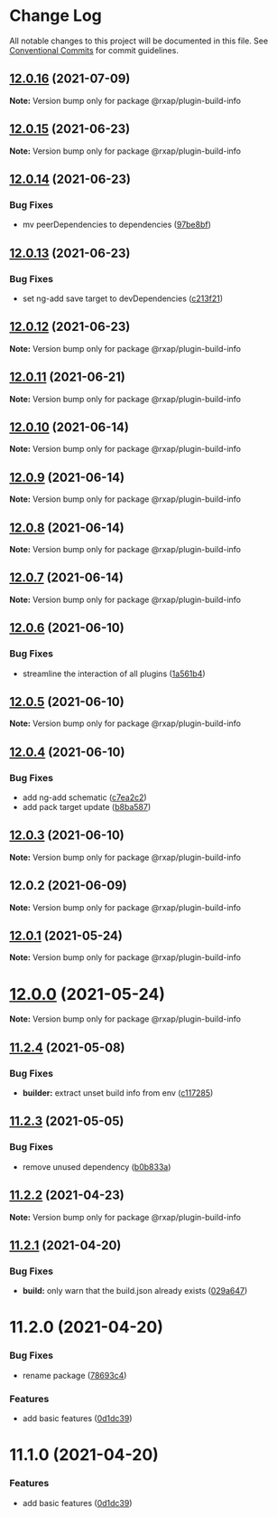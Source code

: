 # Change Log

All notable changes to this project will be documented in this file.
See [Conventional Commits](https://conventionalcommits.org) for commit guidelines.

## [12.0.16](https://gitlab.com/rxap/schematics/compare/@rxap/plugin-build-info@12.0.15...@rxap/plugin-build-info@12.0.16) (2021-07-09)

**Note:** Version bump only for package @rxap/plugin-build-info





## [12.0.15](https://gitlab.com/rxap/schematics/compare/@rxap/plugin-build-info@12.0.14...@rxap/plugin-build-info@12.0.15) (2021-06-23)

**Note:** Version bump only for package @rxap/plugin-build-info





## [12.0.14](https://gitlab.com/rxap/schematics/compare/@rxap/plugin-build-info@12.0.13...@rxap/plugin-build-info@12.0.14) (2021-06-23)


### Bug Fixes

* mv peerDependencies to dependencies ([97be8bf](https://gitlab.com/rxap/schematics/commit/97be8bf8395ede8e5a50804b9ad7f72fde12bc81))





## [12.0.13](https://gitlab.com/rxap/schematics/compare/@rxap/plugin-build-info@12.0.12...@rxap/plugin-build-info@12.0.13) (2021-06-23)


### Bug Fixes

* set ng-add save target to devDependencies ([c213f21](https://gitlab.com/rxap/schematics/commit/c213f21067e8bb280a48ae726840bfe0f5c4ff11))





## [12.0.12](https://gitlab.com/rxap/schematics/compare/@rxap/plugin-build-info@12.0.11...@rxap/plugin-build-info@12.0.12) (2021-06-23)

**Note:** Version bump only for package @rxap/plugin-build-info





## [12.0.11](https://gitlab.com/rxap/packages/compare/@rxap/plugin-build-info@12.0.10...@rxap/plugin-build-info@12.0.11) (2021-06-21)

**Note:** Version bump only for package @rxap/plugin-build-info





## [12.0.10](https://gitlab.com/rxap/packages/compare/@rxap/plugin-build-info@12.0.9...@rxap/plugin-build-info@12.0.10) (2021-06-14)

**Note:** Version bump only for package @rxap/plugin-build-info





## [12.0.9](https://gitlab.com/rxap/packages/compare/@rxap/plugin-build-info@12.0.8...@rxap/plugin-build-info@12.0.9) (2021-06-14)

**Note:** Version bump only for package @rxap/plugin-build-info





## [12.0.8](https://gitlab.com/rxap/packages/compare/@rxap/plugin-build-info@12.0.7...@rxap/plugin-build-info@12.0.8) (2021-06-14)

**Note:** Version bump only for package @rxap/plugin-build-info





## [12.0.7](https://gitlab.com/rxap/packages/compare/@rxap/plugin-build-info@12.0.6...@rxap/plugin-build-info@12.0.7) (2021-06-14)

**Note:** Version bump only for package @rxap/plugin-build-info





## [12.0.6](https://gitlab.com/rxap/packages/compare/@rxap/plugin-build-info@12.0.5...@rxap/plugin-build-info@12.0.6) (2021-06-10)


### Bug Fixes

* streamline the interaction of all plugins ([1a561b4](https://gitlab.com/rxap/packages/commit/1a561b4509478d840be687a6c78d1cc1fba68deb))





## [12.0.5](https://gitlab.com/rxap/packages/compare/@rxap/plugin-build-info@12.0.4...@rxap/plugin-build-info@12.0.5) (2021-06-10)

**Note:** Version bump only for package @rxap/plugin-build-info





## [12.0.4](https://gitlab.com/rxap/packages/compare/@rxap/plugin-build-info@12.0.3...@rxap/plugin-build-info@12.0.4) (2021-06-10)


### Bug Fixes

* add ng-add schematic ([c7ea2c2](https://gitlab.com/rxap/packages/commit/c7ea2c2d52e16d8d66652a04f7c54820ee0bbe3f))
* add pack target update ([b8ba587](https://gitlab.com/rxap/packages/commit/b8ba587cfc4d9f5c14a585b2445387b9cbdc535c))





## [12.0.3](https://gitlab.com/rxap/packages/compare/@rxap/plugin-build-info@12.0.2...@rxap/plugin-build-info@12.0.3) (2021-06-10)

**Note:** Version bump only for package @rxap/plugin-build-info





## 12.0.2 (2021-06-09)

**Note:** Version bump only for package @rxap/plugin-build-info





## [12.0.1](https://gitlab.com/rxap/packages/compare/@rxap/plugin-build-info@12.0.0...@rxap/plugin-build-info@12.0.1) (2021-05-24)

**Note:** Version bump only for package @rxap/plugin-build-info





# [12.0.0](https://gitlab.com/rxap/packages/compare/@rxap/plugin-build-info@11.2.4...@rxap/plugin-build-info@12.0.0) (2021-05-24)

**Note:** Version bump only for package @rxap/plugin-build-info





## [11.2.4](https://gitlab.com/rxap/packages/compare/@rxap/plugin-build-info@11.2.3...@rxap/plugin-build-info@11.2.4) (2021-05-08)


### Bug Fixes

* **builder:** extract unset build info from env ([c117285](https://gitlab.com/rxap/packages/commit/c11728534206b1f74a2cabbd1b26ff3948392997))





## [11.2.3](https://gitlab.com/rxap/packages/compare/@rxap/plugin-build-info@11.2.2...@rxap/plugin-build-info@11.2.3) (2021-05-05)


### Bug Fixes

* remove unused dependency ([b0b833a](https://gitlab.com/rxap/packages/commit/b0b833a29b6575e0954c3c09a8f0697ad57aebb8))





## [11.2.2](https://gitlab.com/rxap/packages/compare/@rxap/plugin-build-info@11.2.1...@rxap/plugin-build-info@11.2.2) (2021-04-23)

**Note:** Version bump only for package @rxap/plugin-build-info





## [11.2.1](https://gitlab.com/rxap/packages/compare/@rxap/plugin-build-info@11.2.0...@rxap/plugin-build-info@11.2.1) (2021-04-20)


### Bug Fixes

* **build:** only warn that the build.json already exists ([029a647](https://gitlab.com/rxap/packages/commit/029a647af14e6d3c635af3ce75b72912be07bace))





# 11.2.0 (2021-04-20)


### Bug Fixes

* rename package ([78693c4](https://gitlab.com/rxap/packages/commit/78693c44837ac15aa69fba6d9e9caa0916a369ff))


### Features

* add basic features ([0d1dc39](https://gitlab.com/rxap/packages/commit/0d1dc3945a108c07afa9b9de317a15eea5b677a4))





# 11.1.0 (2021-04-20)


### Features

* add basic features ([0d1dc39](https://gitlab.com/rxap/packages/commit/0d1dc3945a108c07afa9b9de317a15eea5b677a4))
